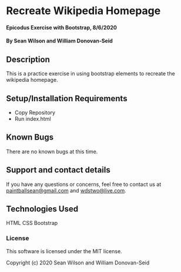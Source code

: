 # Recreate Wikipedia Homepage

#### Epicodus Exercise with Bootstrap, 8/6/2020

#### By Sean Wilson and William Donovan-Seid

## Description

This is a practice exercise in using bootstrap elements to recreate the wikipedia homepage.

## Setup/Installation Requirements

* Copy Repository
* Run index.html

## Known Bugs

There are no known bugs at this time.

## Support and contact details

If you have any questions or concerns, feel free to contact us at paintballsean@gmail.com and wdstwo@live.com.

## Technologies Used

HTML
CSS
Bootstrap

### License

This software is licensed under the MIT license.

Copyright (c) 2020 Sean Wilson and William Donovan-Seid